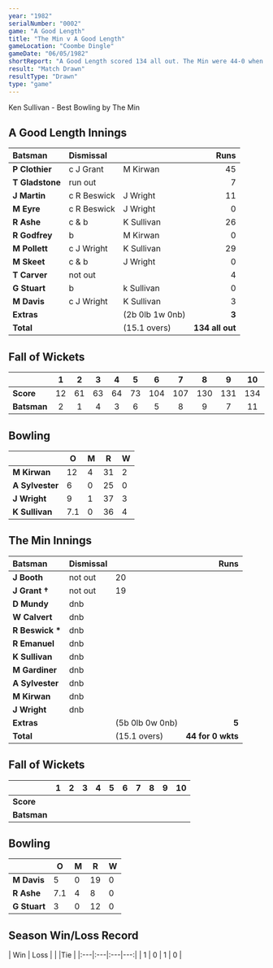 ```yaml
---
year: "1982"
serialNumber: "0002"
game: "A Good Length"
title: "The Min v A Good Length"
gameLocation: "Coombe Dingle"
gameDate: "06/05/1982"
shortReport: "A Good Length scored 134 all out. The Min were 44-0 when Rain Stopped Play."
result: "Match Drawn"
resultType: "Drawn"
type: "game"
---
```


Ken Sullivan - Best Bowling by The Min

## A Good Length Innings

| Batsman | Dismissal |  | Runs |
|:---|:---|---|---:|
| **P Clothier** | c J Grant | M Kirwan | 45 |
| **T Gladstone** | run out | | 7 |
| **J Martin** | c R Beswick | J Wright | 11 |
| **M Eyre** | c R Beswick  | J Wright | 0 |
| **R Ashe** | c & b | K Sullivan | 26 |
| **R Godfrey** | b | M Kirwan | 0 |
| **M Pollett** | c J Wright | K Sullivan | 29 |
| **M Skeet** | c & b | J Wright | 0 |
| **T Carver** | not out | | 4 |
| **G Stuart** | b | k Sullivan | 0 |
| **M Davis** | c J Wright | K Sullivan | 3 |
| **Extras** | | (2b 0lb 1w 0nb) | **3** |
| **Total** | | (15.1 overs) | **134 all out** |

## Fall of Wickets

| | 1 | 2 | 3 | 4 | 5 | 6 | 7 | 8 | 9 | 10 |
|---|:---:|:---:|:---:|:---:|:---:|:---:|:---:|:---:|:---:|:---:|
| **Score** | 12 | 61 | 63 | 64 | 73 | 104 | 107 | 130 | 131 | 134 |
| **Batsman** | 2 | 1 | 4 | 3 | 6 | 5 | 8 | 9 | 7 | 11 |

## Bowling

| | O | M | R | W |
|---|---|---|---|---|
| **M Kirwan** | 12 | 4 | 31 | 2 |
| **A Sylvester** | 6 | 0 | 25 | 0 |
| **J Wright** | 9 | 1 | 37 | 3 |
| **K Sullivan** | 7.1 | 0 | 36 | 4 |

## The Min Innings

| Batsman | Dismissal |  | Runs |
|:---|:---|---|---:|
| **J Booth** | not out | 20 |
| **J Grant &#8224;** | not out | 19 |
| **D Mundy** | dnb | | |
| **W Calvert** | dnb | | |
| **R Beswick &#42;** | dnb | | |
| **R Emanuel** | dnb | | |
| **K Sullivan** | dnb | | |
| **M Gardiner** | dnb | | |
| **A Sylvester** | dnb | | |
| **M Kirwan** | dnb | | |
| **J Wright** | dnb | | |
| **Extras** | | (5b 0lb 0w 0nb) | **5** |
| **Total** | | (15.1 overs) | **44 for 0 wkts** |

## Fall of Wickets

| | 1 | 2 | 3 | 4 | 5 | 6 | 7 | 8 | 9 | 10 |
|---|:---:|:---:|:---:|:---:|:---:|:---:|:---:|:---:|:---:|:---:|
| **Score** |  |  |  |  |  |  |  |  |  |  |
| **Batsman** |  |  |  |  |  |  |  |  |  |  |  |

## Bowling

| | O | M | R | W |
|---|---|---|---|---|
| **M Davis** | 5 | 0 | 19 | 0 |
| **R Ashe** | 7.1 | 4 | 8 | 0 |
| **G Stuart** | 3 | 0 | 12 | 0 |

## Season Win/Loss Record

| Win | Loss |  |  |Tie |
|:---|:---|:---|---:|
| 1 | 0 | 1 | 0 |